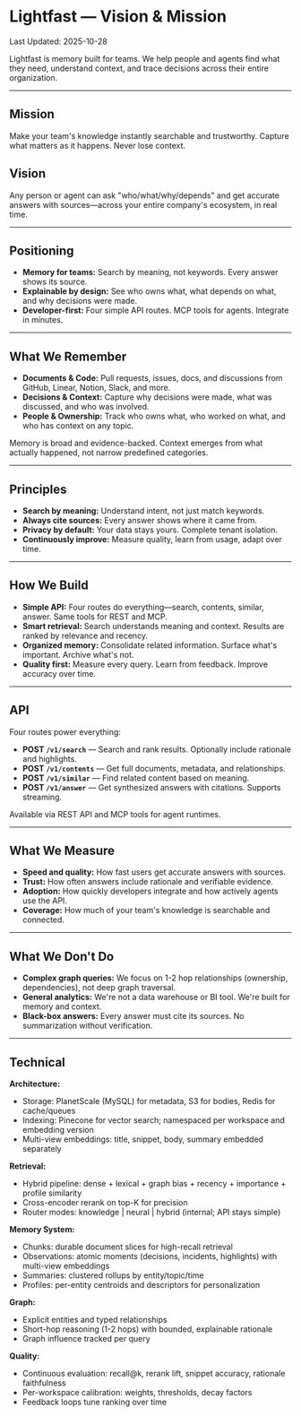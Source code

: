 # Lightfast — Vision & Mission

Last Updated: 2025-10-28

Lightfast is memory built for teams. We help people and agents find what they need, understand context, and trace decisions across their entire organization.

---

## Mission

Make your team's knowledge instantly searchable and trustworthy. Capture what matters as it happens. Never lose context.

## Vision

Any person or agent can ask "who/what/why/depends" and get accurate answers with sources—across your entire company's ecosystem, in real time.

---

## Positioning

- **Memory for teams:** Search by meaning, not keywords. Every answer shows its source.
- **Explainable by design:** See who owns what, what depends on what, and why decisions were made.
- **Developer-first:** Four simple API routes. MCP tools for agents. Integrate in minutes.

---

## What We Remember

- **Documents & Code:** Pull requests, issues, docs, and discussions from GitHub, Linear, Notion, Slack, and more.
- **Decisions & Context:** Capture why decisions were made, what was discussed, and who was involved.
- **People & Ownership:** Track who owns what, who worked on what, and who has context on any topic.

Memory is broad and evidence-backed. Context emerges from what actually happened, not narrow predefined categories.

---

## Principles

- **Search by meaning:** Understand intent, not just match keywords.
- **Always cite sources:** Every answer shows where it came from.
- **Privacy by default:** Your data stays yours. Complete tenant isolation.
- **Continuously improve:** Measure quality, learn from usage, adapt over time.

---

## How We Build

- **Simple API:** Four routes do everything—search, contents, similar, answer. Same tools for REST and MCP.
- **Smart retrieval:** Search understands meaning and context. Results are ranked by relevance and recency.
- **Organized memory:** Consolidate related information. Surface what's important. Archive what's not.
- **Quality first:** Measure every query. Learn from feedback. Improve accuracy over time.

---

## API

Four routes power everything:

- **POST `/v1/search`** — Search and rank results. Optionally include rationale and highlights.
- **POST `/v1/contents`** — Get full documents, metadata, and relationships.
- **POST `/v1/similar`** — Find related content based on meaning.
- **POST `/v1/answer`** — Get synthesized answers with citations. Supports streaming.

Available via REST API and MCP tools for agent runtimes.

---

## What We Measure

- **Speed and quality:** How fast users get accurate answers with sources.
- **Trust:** How often answers include rationale and verifiable evidence.
- **Adoption:** How quickly developers integrate and how actively agents use the API.
- **Coverage:** How much of your team's knowledge is searchable and connected.

---

## What We Don't Do

- **Complex graph queries:** We focus on 1-2 hop relationships (ownership, dependencies), not deep graph traversal.
- **General analytics:** We're not a data warehouse or BI tool. We're built for memory and context.
- **Black-box answers:** Every answer must cite its sources. No summarization without verification.

---

## Technical

**Architecture:**
- Storage: PlanetScale (MySQL) for metadata, S3 for bodies, Redis for cache/queues
- Indexing: Pinecone for vector search; namespaced per workspace and embedding version
- Multi-view embeddings: title, snippet, body, summary embedded separately

**Retrieval:**
- Hybrid pipeline: dense + lexical + graph bias + recency + importance + profile similarity
- Cross-encoder rerank on top-K for precision
- Router modes: knowledge | neural | hybrid (internal; API stays simple)

**Memory System:**
- Chunks: durable document slices for high-recall retrieval
- Observations: atomic moments (decisions, incidents, highlights) with multi-view embeddings
- Summaries: clustered rollups by entity/topic/time
- Profiles: per-entity centroids and descriptors for personalization

**Graph:**
- Explicit entities and typed relationships
- Short-hop reasoning (1-2 hops) with bounded, explainable rationale
- Graph influence tracked per query

**Quality:**
- Continuous evaluation: recall@k, rerank lift, snippet accuracy, rationale faithfulness
- Per-workspace calibration: weights, thresholds, decay factors
- Feedback loops tune ranking over time
